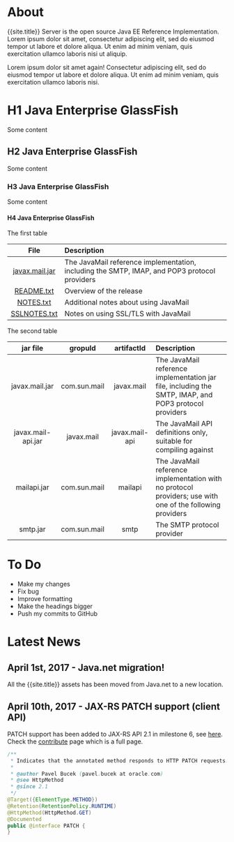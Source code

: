 

# About

{{site.title}} Server is the open source Java EE Reference Implementation. Lorem ipsum dolor sit amet, consectetur adipiscing elit, sed do eiusmod tempor ut labore et dolore aliqua. Ut enim ad minim veniam, quis exercitation ullamco laboris nisi ut aliquip.


Lorem ipsum dolor sit amet again! Consectetur adipiscing elit, sed do eiusmod tempor ut labore et dolore aliqua. Ut enim ad minim veniam, quis exercitation ullamco laboris nisi.


  
# H1 Java Enterprise GlassFish

Some content

## H2 Java Enterprise GlassFish

Some content

### H3 Java Enterprise GlassFish

Some content

#### H4 Java Enterprise GlassFish

The first table

| File  | Description |
| :---: | :--- |
| [javax.mail.jar](https://github.com/javaee/javamail/releases/download/JAVAMAIL-1_5_6/javax.mail.jar)  | The JavaMail reference implementation, including the SMTP, IMAP, and POP3 protocol providers  |
| [README.txt](https://bshannon.github.io/test/docs/README.txt) | Overview of the release |
| [NOTES.txt](https://bshannon.github.io/test/docs/NOTES.txt)	|Additional notes about using JavaMail  |
| [SSLNOTES.txt](https://bshannon.github.io/test/docs/SSLNOTES.txt)	|Notes on using SSL/TLS with JavaMail  |


The second table


|jar file|gropuId|artifactId|Description|
| :---: | :---: |  :---: | :--- | 
| javax.mail.jar | com.sun.mail | javax.mail | The JavaMail reference implementation jar file, including the SMTP, IMAP, and POP3 protocol providers |
| javax.mail-api.jar | javax.mail | javax.mail-api | The JavaMail API definitions only, suitable for compiling against |
| mailapi.jar | com.sun.mail | mailapi | The JavaMail reference implementation with no protocol providers; use with one of the following providers |
| smtp.jar | com.sun.mail | smtp | The SMTP protocol provider |

# To Do

* Make my changes
* Fix bug
* Improve formatting
* Make the headings bigger
* Push my commits to GitHub
  
# Latest News

## April 1st, 2017 - Java.net migration! ##

All the {{site.title}} assets has been moved from Java.net to a new location.

## April 10th, 2017 - JAX-RS PATCH support (client API) ##

PATCH support has been added to JAX-RS API 2.1 in milestone 6, see [here](https://java.net/projects/jax-rs-spec/lists/users/archive/2017-04/message/40).
Check the [contribute](contribute) page which is a full page.

```java
/**
 * Indicates that the annotated method responds to HTTP PATCH requests.
 *
 * @author Pavel Bucek (pavel.bucek at oracle.com)
 * @see HttpMethod
 * @since 2.1
 */
@Target({ElementType.METHOD})
@Retention(RetentionPolicy.RUNTIME)
@HttpMethod(HttpMethod.GET)
@Documented
public @interface PATCH {
}
```


